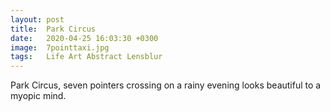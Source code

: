 ```yaml
---
layout: post
title:  Park Circus
date:   2020-04-25 16:03:30 +0300
image:  7pointtaxi.jpg
tags:   Life Art Abstract Lensblur 
---
```

Park Circus, seven pointers crossing on a rainy evening looks beautiful to a myopic mind. 